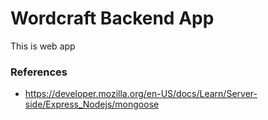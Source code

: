 # Wordcraft Backend App

This is web app

### References
* https://developer.mozilla.org/en-US/docs/Learn/Server-side/Express_Nodejs/mongoose
